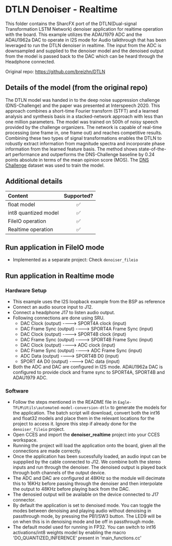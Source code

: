 # DTLN Denoiser - Realtime
This folder contains the SharcFX port of the DTLN(Dual-signal Transformation LSTM Network) denoiser application for realtime operation with the board. 
This example utilizes the ADAU1979 ADC and the ADAU1962a DAC to operate in I2S mode for Audio talkthrough that has been leveraged to run the DTLN denoiser in realtime. The input from the ADC is downsampled and supplied to the denoiser model and the denoised output from the model is passed back to the DAC which can be heard through the Headphone connected.

Original repo: https://github.com/breizhn/DTLN

## Details of the model (from the original repo)
The DTLN model was handed in to the deep noise suppression challenge (DNS-Challenge) and the paper was presented at Interspeech 2020.
This approach combines a short-time Fourier transform (STFT) and a learned analysis and synthesis basis in a stacked-network approach with less than one million parameters. The model was trained on 500h of noisy speech provided by the challenge organizers. The network is capable of real-time processing (one frame in, one frame out) and reaches competitive results. Combining these two types of signal transformations enables the DTLN to robustly extract information from magnitude spectra and incorporate phase information from the learned feature basis. The method shows state-of-the-art performance and outperforms the DNS-Challenge baseline by 0.24 points absolute in terms of the mean opinion score (MOS).
The [DNS Challenge](https://github.com/microsoft/DNS-Challenge/) dataset was used to train the model. 

## Additional details
|Content|Supported?|
|:--------|:----------:|
|float model|✅|
|int8 quantized model|✅|
|FileIO operation |✅|
|Realtime operation |✅|

##  Run application in FileIO mode
* Implemented as a separate project: Check `denoiser_fileio`


##  Run application in Realtime mode

### Hardware Setup
* This example uses the I2S loopback example from the BSP as reference 
* Connect an audio source input to J12.
* Connect a headphone J17 to listen audio output.
* Following connections are done using SRU.
    * DAC Clock (output) ----> SPORT4A clock (input)
    * DAC Frame Sync (output) ----> SPORT4A Frame Sync (input)
    * DAC Clock (output) ----> SPORT4B clock (input)
    * DAC Frame Sync (output) ----> SPORT4B Frame Sync (input)
    * DAC Clock (output) ----> ADC clock (input)
    * DAC Frame Sync (output) ----> ADC Frame Sync (input)
    * ADC Data (output) ----> SPORT4B D0 (input)
    * SPORT 4A D0 (output) ----> DAC data (input)
* Both the ADC and DAC are configured in I2S mode. ADAU1962a DAC is configured to provide clock and frame sync to SPORT4A, SPORT4B and ADAU1979 ADC.

### Software 
* Follow the steps mentioned in the README file in `Eagle-TFLM\Utils\automated-model-conversion-dtln` to generate the models for the application. The batch script will download, convert both the int16 and float32 models and place them in the relevant locations for the project to access it. Ignore this step if already done for the `denoiser_fileio` project.
* Open CCES and import the **denoiser_realtime** project into your CCES workspace. 
* Running the project will load the application onto the board, given all the connections are made correctly. 
* Once the application has been sucessfully loaded, an audio input can be suppplied by the cable connected to J12. We combine both the stereo inputs and run through the denoiser. The denoised output is played back through both channels of the output device.  
* The ADC and DAC are configured at 48KHz so the module will decimate this to 16KHz before passing through the denoiser and then interpolate the output to 48KHz before playing back from the DAC. 
* The denosied output will be available on the device connected to J17 connector. 
* By default the application is set to denoised mode. You can toggle the modes between denoising and playing audio without denoising in passthrough mode, by pressing the PB1/SW3 button. The LED9 will be on when this is in denoising mode and be off in passthrough mode. 
* The default model used for running in FP32. You can switch to int16 activations/int8 weights model by enabling the macro 'DO_QUANTIZED_INFERENCE' present in 'main_functions.cc'


